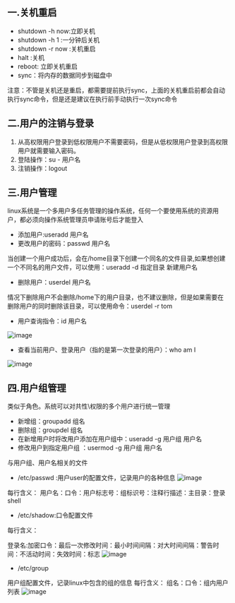 ## 一.关机重启
- shutdown -h now:立即关机
- shutdown -h 1 :一分钟后关机
- shutdown -r now :关机重启
- halt :关机
- reboot: 立即关机重启
- sync：将内存的数据同步到磁盘中

注意：不管是关机还是重启，都需要提前执行sync，上面的关机重启前都会自动执行sync命令，但是还是建议在执行前手动执行一次sync命令

## 二.用户的注销与登录
1. 从高权限用户登录到低权限用户不需要密码，但是从低权限用户登录到高权限用户就需要输入密码。
2. 登陆操作：su - 用户名
3. 注销操作：logout

## 三.用户管理
linux系统是一个多用户多任务管理的操作系统，任何一个要使用系统的资源用户，都必须向操作系统管理员申请账号后才能登入

- 添加用户:useradd 用户名
- 更改用户的密码：passwd 用户名

当创建一个用户成功后，会在/home目录下创建一个同名的文件目录,如果想创建一个不同名的用户文件，可以使用：useradd -d 指定目录 新建用户名

- 删除用户：userdel 用户名

情况下删除用户不会删除/home下的用户目录，也不建议删除，但是如果需要在删除用户的同时删除该目录，可以使用命令：userdel -r tom

- 用户查询指令：id 用户名

![image](https://user-images.githubusercontent.com/85269099/155833033-9a40281b-a969-4af9-8fcb-11e9d8c0524d.png)

- 查看当前用户、登录用户（指的是第一次登录的用户）：who am I

![image](https://user-images.githubusercontent.com/85269099/155833059-6081010c-f182-4217-bbce-329093d6967d.png)

## 四.用户组管理
类似于角色。系统可以对共性\权限的多个用户进行统一管理

- 新增组：groupadd 组名
- 删除组：groupdel 组名
- 在新增用户时将改用户添加在用户组中：useradd -g 用户组 用户名
- 修改用户到指定用户组 ：usermod -g 用户组 用户名

与用户组、用户名相关的文件
- /etc/passwd :用户user的配置文件，记录用户的各种信息
![image](https://user-images.githubusercontent.com/85269099/155835886-120bb6a5-760a-4e31-815c-aeb40afd8f0a.png)

每行含义：
用户名：口令：用户标志号：组标识号：注释行描述：主目录：登录shell


- /etc/shadow:口令配置文件

每行含义：

登录名:加密口令：最后一次修改时间：最小时间间隔：对大时间间隔：警告时间：不活动时间：失效时间：标志
![image](https://user-images.githubusercontent.com/85269099/155835901-31412cb9-00b1-4cb2-b366-36ab18bc35ea.png)

- /etc/group 

用户组配置文件，记录linux中包含的组的信息
每行含义：
组名：口令：组内用户列表
![image](https://user-images.githubusercontent.com/85269099/155835916-066f0be1-1d42-421a-bd00-eeae6202133f.png)

